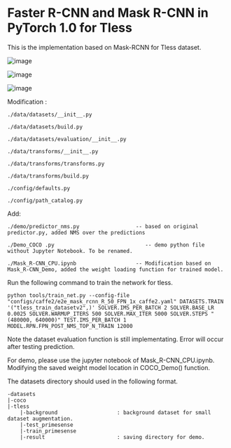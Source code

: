 # Faster R-CNN and Mask R-CNN in PyTorch 1.0 for Tless

This is the implementation based on Mask-RCNN for Tless dataset.

![image](https://raw.githubusercontent.com/KelvinCPChiu/maskrcnn-benchmark/master/datasets/tless/result/test_01_0080_0002500_540.jpg)

![image](https://raw.githubusercontent.com/KelvinCPChiu/maskrcnn-benchmark/master/datasets/tless/result/test_19_0080_0002500_540.jpg)

![image](https://raw.githubusercontent.com/KelvinCPChiu/maskrcnn-benchmark/master/datasets/tless/result/test_11_0160_0002500_540.jpg)

Modification : 

    ./data/datasets/__init__.py

    ./data/datasets/build.py

    ./data/datasets/evaluation/__init__.py

    ./data/transforms/__init__.py

    ./data/transforms/transforms.py

    ./data/transforms/build.py

    ./config/defaults.py

    ./config/path_catalog.py


Add: 

    ./demo/predictor_nms.py                  -- based on original predictor.py, added NMS over the predictions

    ./Demo_COCO .py                             -- demo python file without Jupyter Notebook. To be renamed.

    ./Mask_R-CNN_CPU.ipynb                   -- Modification based on Mask_R-CNN_Demo, added the weight loading function for trained model.

Run the following command to train the network for tless. 

    python tools/train_net.py --config-file "configs/caffe2/e2e_mask_rcnn_R_50_FPN_1x_caffe2.yaml" DATASETS.TRAIN '("tless_train_datasetv2",)' SOLVER.IMS_PER_BATCH 2 SOLVER.BASE_LR 0.0025 SOLVER.WARMUP_ITERS 500 SOLVER.MAX_ITER 5000 SOLVER.STEPS "(480000, 640000)" TEST.IMS_PER_BATCH 1 MODEL.RPN.FPN_POST_NMS_TOP_N_TRAIN 12000

Note the dataset evaluation function is still implementating. Error will occur after testing prediction.


For demo, please use the jupyter notebook of Mask_R-CNN_CPU.ipynb. Modifying the saved weight model location in COCO_Demo() function.


The datasets directory should used in the following format.

    -datasets 
    |-coco
    |-tless
        |-background                   : background dataset for small dataset augmentation.
        |-test_primesense               
        |-train_primesense
        |-result                       : saving directory for demo.
